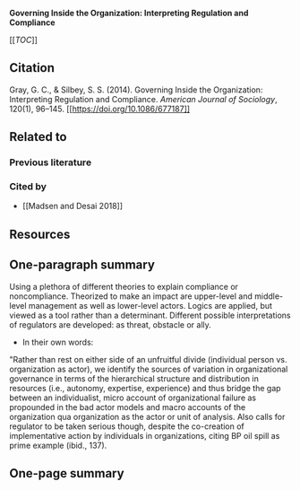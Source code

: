 **Governing Inside the Organization: Interpreting Regulation and Compliance**

[[_TOC_]]

## Citation
Gray, G. C., & Silbey, S. S. (2014). Governing Inside the Organization: Interpreting Regulation and Compliance. *American Journal of Sociology*, 120(1), 96–145. [[https://doi.org/10.1086/677187]]

## Related to

### Previous literature

### Cited by
* [[Madsen and Desai 2018]]

## Resources

## One-paragraph summary

Using a plethora of different theories to explain compliance or noncompliance. Theorized to make an impact are upper-level and middle-level management as well as lower-level actors. Logics are applied, but viewed as a tool rather than a determinant. Different possible interpretations of regulators are developed: as threat, obstacle or ally.

* In their own words:

"Rather than rest on either side of an unfruitful divide (individual person vs. organization as actor), we identify the sources of variation in organizational governance in terms of the hierarchical structure and distribution in resources (i.e., autonomy, expertise, experience) and thus bridge the gap between an individualist, micro account of organizational failure as propounded in the bad actor models and macro accounts of the organization qua organization as the actor or unit of analysis. Also calls for regulator to be taken serious though, despite the co-creation of implementative action by individuals in organizations, citing BP oil spill as prime example (ibid., 137).

## One-page summary